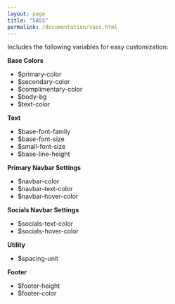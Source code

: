 ```yaml
---
layout: page
title: "SASS"
permalink: /documentation/sass.html
--- 
```


Includes the following variables for easy customization:

**Base Colors**

* $primary-color
* $secondary-color
* $complimentary-color
* $body-bg
* $text-color

**Text**

* $base-font-family
* $base-font-size
* $small-font-size
* $base-line-height


**Primary Navbar Settings**

* $navbar-color
* $navbar-text-color
* $navbar-hover-color

**Socials Navbar Settings**

* $socials-text-color
* $socials-hover-color

**Utility**

* $spacing-unit

**Footer**

* $footer-height
* $footer-color